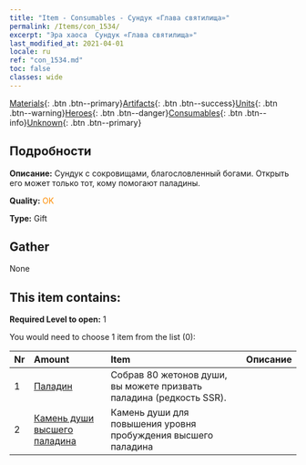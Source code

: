 ```yaml
---
title: "Item - Consumables - Сундук «Глава святилища»"
permalink: /Items/con_1534/
excerpt: "Эра хаоса  Сундук «Глава святилища»"
last_modified_at: 2021-04-01
locale: ru
ref: "con_1534.md"
toc: false
classes: wide
---
```

 [Materials](/ru/Items/){: .btn .btn--primary}[Artifacts](/ru/Items/Artifacts/){: .btn .btn--success}[Units](/ru/Items/Units/){: .btn .btn--warning}[Heroes](/ru/Items/Heroes/){: .btn .btn--danger}[Consumables](/ru/Items/Consumables/){: .btn .btn--info}[Unknown](/ru/Items/Unknown/){: .btn .btn--primary}

## Подробности
 **Описание:** Сундук с сокровищами, благословленный богами. Открыть его может только тот, кому помогают паладины.

 **Quality:** <span style="color: #FF8C00">OK</span>

 **Type:** Gift

## Gather

  None

## This item contains:

 **Required Level to open:** 1

 You would need to choose 1 item from the list (0):

  | Nr | Amount |     Item    | Описание |
  |:---|:-------|:------------|:-----------:|
  | 1 | [Паладин](/ru/Items/unt_197/) | Собрав 80 жетонов души, вы можете призвать паладина (редкость SSR). | 
  | 2 | [Камень души высшего паладина](/ru/Items/unt_289/) | Камень души для повышения уровня пробуждения высшего паладина | 
